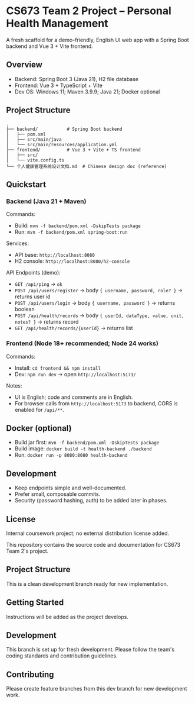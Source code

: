 # CS673 Team 2 Project – Personal Health Management

A fresh scaffold for a demo-friendly, English UI web app with a Spring Boot backend and Vue 3 + Vite frontend.

## Overview
- Backend: Spring Boot 3 (Java 21), H2 file database
- Frontend: Vue 3 + TypeScript + Vite
- Dev OS: Windows 11; Maven 3.9.9; Java 21; Docker optional

## Project Structure
```
.
├── backend/           # Spring Boot backend
│   ├── pom.xml
│   ├── src/main/java
│   └── src/main/resources/application.yml
├── frontend/          # Vue 3 + Vite + TS frontend
│   ├── src/
│   └── vite.config.ts
└── 个人健康管理系统设计文档.md  # Chinese design doc (reference)
```

## Quickstart

### Backend (Java 21 + Maven)
Commands:
- Build: `mvn -f backend/pom.xml -DskipTests package`
- Run: `mvn -f backend/pom.xml spring-boot:run`

Services:
- API base: `http://localhost:8080`
- H2 console: `http://localhost:8080/h2-console`

API Endpoints (demo):
- `GET /api/ping` → `ok`
- `POST /api/users/register` → body `{ username, password, role? }` → returns user id
- `POST /api/users/login` → body `{ username, password }` → returns boolean
- `POST /api/health/records` → body `{ userId, dataType, value, unit, notes? }` → returns record
- `GET /api/health/records/{userId}` → returns list

### Frontend (Node 18+ recommended; Node 24 works)
Commands:
- Install: `cd frontend && npm install`
- Dev: `npm run dev` → open `http://localhost:5173/`

Notes:
- UI is English; code and comments are in English.
- For browser calls from `http://localhost:5173` to backend, CORS is enabled for `/api/**`.

## Docker (optional)
- Build jar first: `mvn -f backend/pom.xml -DskipTests package`
- Build image: `docker build -t health-backend ./backend`
- Run: `docker run -p 8080:8080 health-backend`

## Development
- Keep endpoints simple and well-documented.
- Prefer small, composable commits.
- Security (password hashing, auth) to be added later in phases.

## License
Internal coursework project; no external distribution license added.

This repository contains the source code and documentation for CS673 Team 2's project.

## Project Structure

This is a clean development branch ready for new implementation.

## Getting Started

Instructions will be added as the project develops.

## Development

This branch is set up for fresh development. Please follow the team's coding standards and contribution guidelines.

## Contributing

Please create feature branches from this dev branch for new development work.
